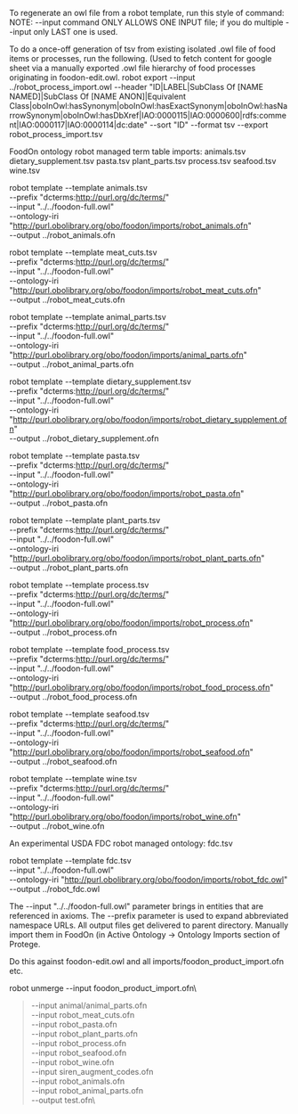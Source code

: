 To regenerate an owl file from a robot template, run this style of command:
NOTE: --input command ONLY ALLOWS ONE INPUT file; if you do multiple --input
only LAST one is used.

To do a once-off generation of tsv from existing isolated .owl file of food items or processes, run the following. (Used to fetch content for google sheet via a manually exported .owl file hierarchy of food processes originating in foodon-edit.owl.
robot export --input ../robot_process_import.owl   --header "ID|LABEL|SubClass Of [NAME NAMED]|SubClass Of [NAME ANON]|Equivalent Class|oboInOwl:hasSynonym|oboInOwl:hasExactSynonym|oboInOwl:hasNarrowSynonym|oboInOwl:hasDbXref|IAO:0000115|IAO:0000600|rdfs:comment|IAO:0000117|IAO:0000114|dc:date"   --sort "ID"   --format tsv   --export robot_process_import.tsv


FoodOn ontology robot managed term table imports:
animals.tsv
dietary_supplement.tsv
pasta.tsv
plant_parts.tsv
process.tsv
seafood.tsv
wine.tsv


robot template --template animals.tsv\
  --prefix "dcterms:http://purl.org/dc/terms/" \
  --input "../../foodon-full.owl" \
  --ontology-iri "http://purl.obolibrary.org/obo/foodon/imports/robot_animals.ofn" \
  --output ../robot_animals.ofn

robot template --template meat_cuts.tsv\
  --prefix "dcterms:http://purl.org/dc/terms/" \
  --input "../../foodon-full.owl" \
  --ontology-iri "http://purl.obolibrary.org/obo/foodon/imports/robot_meat_cuts.ofn" \
  --output ../robot_meat_cuts.ofn

robot template --template animal_parts.tsv\
  --prefix "dcterms:http://purl.org/dc/terms/" \
  --input "../../foodon-full.owl" \
  --ontology-iri "http://purl.obolibrary.org/obo/foodon/imports/animal_parts.ofn" \
  --output ../robot_animal_parts.ofn

robot template --template dietary_supplement.tsv\
  --prefix "dcterms:http://purl.org/dc/terms/" \
  --input "../../foodon-full.owl" \
  --ontology-iri "http://purl.obolibrary.org/obo/foodon/imports/robot_dietary_supplement.ofn" \
  --output ../robot_dietary_supplement.ofn

robot template --template pasta.tsv \
  --prefix "dcterms:http://purl.org/dc/terms/" \
  --input "../../foodon-full.owl" \
  --ontology-iri "http://purl.obolibrary.org/obo/foodon/imports/robot_pasta.ofn" \
  --output ../robot_pasta.ofn

robot template --template plant_parts.tsv \
  --prefix "dcterms:http://purl.org/dc/terms/" \
  --input "../../foodon-full.owl" \
  --ontology-iri "http://purl.obolibrary.org/obo/foodon/imports/robot_plant_parts.ofn" \
  --output ../robot_plant_parts.ofn

robot template --template process.tsv\
  --prefix "dcterms:http://purl.org/dc/terms/" \
  --input "../../foodon-full.owl" \
  --ontology-iri "http://purl.obolibrary.org/obo/foodon/imports/robot_process.ofn" \
  --output ../robot_process.ofn

robot template --template food_process.tsv\
  --prefix "dcterms:http://purl.org/dc/terms/" \
  --input "../../foodon-full.owl" \
  --ontology-iri "http://purl.obolibrary.org/obo/foodon/imports/robot_food_process.ofn" \
  --output ../robot_food_process.ofn

robot template --template seafood.tsv\
  --prefix "dcterms:http://purl.org/dc/terms/" \
  --input "../../foodon-full.owl" \
  --ontology-iri "http://purl.obolibrary.org/obo/foodon/imports/robot_seafood.ofn" \
  --output ../robot_seafood.ofn

robot template --template wine.tsv \
  --prefix "dcterms:http://purl.org/dc/terms/" \
  --input "../../foodon-full.owl" \
  --ontology-iri "http://purl.obolibrary.org/obo/foodon/imports/robot_wine.ofn" \
  --output ../robot_wine.ofn




An experimental USDA FDC robot managed ontology: fdc.tsv

robot template --template fdc.tsv \
  --input "../../foodon-full.owl" \
  --ontology-iri "http://purl.obolibrary.org/obo/foodon/imports/robot_fdc.owl" \
  --output ../robot_fdc.owl


The --input "../../foodon-full.owl" parameter brings in entities that are referenced in axioms.
The --prefix parameter is used to expand abbreviated namespace URLs.
All output files get delivered to parent directory.  Manually import them in FoodOn (in Active Ontology -> Ontology Imports section of Protege.

Do this against foodon-edit.owl and all imports/foodon_product_import.ofn etc.   

robot unmerge --input foodon_product_import.ofn\
>  --input animal/animal_parts.ofn\
>  --input robot_meat_cuts.ofn\
>  --input robot_pasta.ofn\
>  --input robot_plant_parts.ofn\
>  --input robot_process.ofn\
>  --input robot_seafood.ofn\
>  --input robot_wine.ofn\
>  --input siren_augment_codes.ofn\
>  --input robot_animals.ofn\
>  --input robot_animal_parts.ofn\
>  --output test.ofn\
> 

